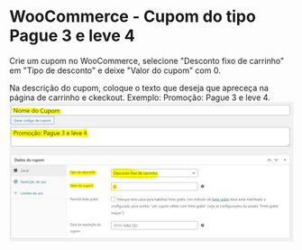 # WooCommerce - Cupom do tipo Pague 3 e leve 4
Crie um cupom no WooCommerce, selecione "Desconto fixo de carrinho" em "Tipo de desconto" e deixe "Valor do cupom" com 0.

Na descrição do cupom, coloque o texto que deseja que apreceça na página de carrinho e ckeckout. Exemplo: Promoção: Pague 3 e leve 4.
![Criando o cupom](https://raw.githubusercontent.com/RamiroFabricioLobo/woocommerce-cupom-pague3-leve4/master/cupom-page3-leve4.jpg)




